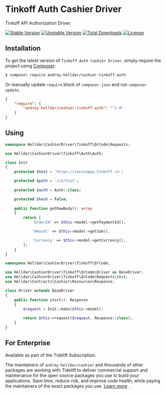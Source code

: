 # Tinkoff Auth Cashier Driver

Tinkoff API Authorization Driver.

[![Stable Version][badge_stable]][link_packagist]
[![Unstable Version][badge_unstable]][link_packagist]
[![Total Downloads][badge_downloads]][link_packagist]
[![License][badge_license]][link_license]

## Installation

To get the latest version of `Tinkoff Auth Cashier Driver`, simply require the project using [Composer](https://getcomposer.org):

```bash
$ composer require andrey-helldar/cashier-tinkoff-auth
```

Or manually update `require` block of `composer.json` and run `composer update`.

```json
{
    "require": {
        "andrey-helldar/cashier-tinkoff-auth": "^1.0"
    }
}
```

## Using

```php
namespace Helldar\CashierDriver\Tinkoff\QrCode\Requests;

use Helldar\CashierDriver\Tinkoff\Auth\Auth;

class Init
{
    protected $host = 'https://securepay.tinkoff.ru';

    protected $path = '/v2/Init';
    
    protected $auth = Auth::class;

    protected $hash = false;
    
    public function getRawBody(): array
    {
        return [
            'OrderId' => $this->model->getPaymentId(),

            'Amount' => $this->model->getSum(),

            'Currency' => $this->model->getCurrency(),
        ];
    }
}
```

```php
namespace Helldar\CashierDriver\Tinkoff\QrCode;

use Helldar\CashierDriver\Tinkoff\QrCode\Driver as BaseDriver;
use Helldar\CashierDriver\Tinkoff\QrCode\Requests\Init;
use Helldar\Contracts\Cashier\Resources\Response;

class Driver extends BaseDriver
{
    public function start(): Response
    {
        $request = Init::make($this->model);

        return $this->request($request, Response::class);
    }
}
```

## For Enterprise

Available as part of the Tidelift Subscription.

The maintainers of `andrey-helldar/cashier` and thousands of other packages are working with Tidelift to deliver commercial support and maintenance for the open source packages you
use to build your applications. Save time, reduce risk, and improve code health, while paying the maintainers of the exact packages you
use. [Learn more](https://tidelift.com/subscription/pkg/packagist-andrey-helldar-cashier?utm_source=packagist-andrey-helldar-cashier&utm_medium=referral&utm_campaign=enterprise&utm_term=repo)
.

[badge_downloads]:      https://img.shields.io/packagist/dt/andrey-helldar/cashier-tinkoff-auth.svg?style=flat-square

[badge_license]:        https://img.shields.io/packagist/l/andrey-helldar/cashier-tinkoff-auth.svg?style=flat-square

[badge_stable]:         https://img.shields.io/github/v/release/andrey-helldar/cashier-tinkoff-auth?label=stable&style=flat-square

[badge_unstable]:       https://img.shields.io/badge/unstable-dev--main-orange?style=flat-square

[link_license]:         LICENSE

[link_packagist]:       https://packagist.org/packages/andrey-helldar/cashier-tinkoff-auth
